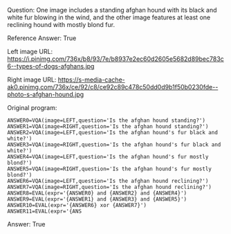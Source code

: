 Question: One image includes a standing afghan hound with its black and white fur blowing in the wind, and the other image features at least one reclining hound with mostly blond fur.

Reference Answer: True

Left image URL: https://i.pinimg.com/736x/b8/93/7e/b8937e2ec60d2605e5682d89bec783c6--types-of-dogs-afghans.jpg

Right image URL: https://s-media-cache-ak0.pinimg.com/736x/ce/92/c8/ce92c89c478c50dd0d9b1f50b0230fde--photo-s-afghan-hound.jpg

Original program:

```
ANSWER0=VQA(image=LEFT,question='Is the afghan hound standing?')
ANSWER1=VQA(image=RIGHT,question='Is the afghan hound standing?')
ANSWER2=VQA(image=LEFT,question='Is the afghan hound's fur black and white?')
ANSWER3=VQA(image=RIGHT,question='Is the afghan hound's fur black and white?')
ANSWER4=VQA(image=LEFT,question='Is the afghan hound's fur mostly blond?')
ANSWER5=VQA(image=RIGHT,question='Is the afghan hound's fur mostly blond?')
ANSWER6=VQA(image=LEFT,question='Is the afghan hound reclining?')
ANSWER7=VQA(image=RIGHT,question='Is the afghan hound reclining?')
ANSWER8=EVAL(expr='{ANSWER0} and {ANSWER2} and {ANSWER4}')
ANSWER9=EVAL(expr='{ANSWER1} and {ANSWER3} and {ANSWER5}')
ANSWER10=EVAL(expr='{ANSWER6} xor {ANSWER7}')
ANSWER11=EVAL(expr='{ANS
```
Answer: True

